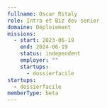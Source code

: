 ```yaml
---
fullname: Oscar Ritaly
role: Intra et Biz dev senior
domaine: Déploiement
missions:
  - start: 2023-06-19
    end: 2024-06-19
    status: independent
    employer: ""
    startups:
      - dossierfacile
startups:
  - dossierfacile
memberType: beta
---
```

